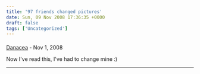 ```yaml
---
title: '97 friends changed pictures'
date: Sun, 09 Nov 2008 17:36:35 +0000
draft: false
tags: ['Uncategorized']
---
```



#### 
[Danacea](http://danacea.blogspot.com/ "danie_ware@yahoo.co.uk") - <time datetime="2008-11-10 15:44:12">Nov 1, 2008</time>

Now I've read this, I've had to change mine :)
<hr />

